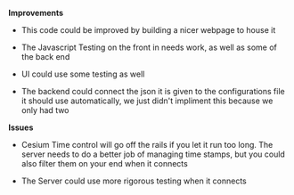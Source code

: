 **Improvements**

  * This code could be improved by building a nicer webpage to house it
  
  * The Javascript Testing on the front in needs work, as well as some of the back end
  
  * UI could use some testing as well

  * The backend could connect the json it is given to the configurations file it should use automatically, we just didn't impliment this because we only had two
  

**Issues**

  * Cesium Time control will go off the rails if you let it run too long. The server needs to do a better job of managing time stamps, but you could also filter them on your end when it connects
  
  * The Server could use more rigorous testing when it connects
